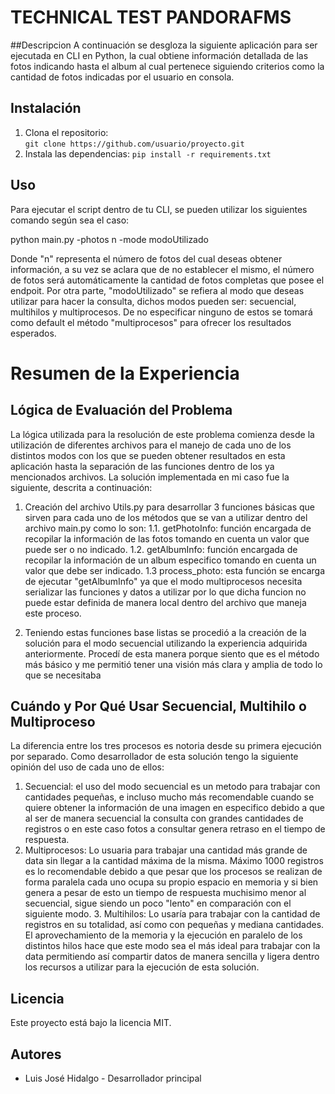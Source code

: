 # TECHNICAL TEST PANDORAFMS

##Descripcion
A continuación se desgloza la siguiente aplicación para ser ejecutada en CLI en Python, la cual obtiene información detallada de las fotos indicando hasta el album al cual pertenece siguiendo criterios como la cantidad de fotos indicadas por el usuario en consola.


## Instalación

1. Clona el repositorio:  
   `git clone https://github.com/usuario/proyecto.git`
2. Instala las dependencias:
   `pip install -r requirements.txt`


## Uso

Para ejecutar el script dentro de tu CLI, se pueden utilizar los siguientes comando según sea el caso:

python main.py -photos n -mode modoUtilizado

Donde "n" representa el número de fotos del cual deseas obtener información, a su vez se aclara que de no establecer el mismo, el número de fotos será automáticamente la cantidad de fotos completas que posee el endpoit. Por otra parte, "modoUtilizado" se refiera al modo que deseas utilizar para hacer la consulta, dichos modos pueden ser: secuencial, multihilos y multiprocesos. De no especificar ninguno de estos se tomará como default el método "multiprocesos" para ofrecer los resultados esperados.


# Resumen de la Experiencia

## Lógica de Evaluación del Problema

La lógica utilizada para la resolución de este problema comienza desde la utilización de diferentes archivos para el manejo de cada uno de los distintos modos con los que se pueden obtener resultados en esta aplicación hasta la separación de las funciones dentro de los ya mencionados archivos. La solución implementada en mi caso fue la siguiente, descrita a continuación:
   
   1. Creación del archivo Utils.py para desarrollar 3 funciones básicas que sirven para cada uno de los métodos que se van a utilizar dentro del archivo main.py como lo son:
      1.1. getPhotoInfo: función encargada de recopilar la información de las fotos tomando en cuenta un valor que puede ser o no indicado.
      1.2. getAlbumInfo: función encargada de recopilar la información de un album especifico tomando en cuenta un valor que debe ser indicado.
      1.3  process_photo: esta función se encarga de ejecutar "getAlbumInfo" ya que el modo multiprocesos necesita serializar las funciones y datos a utilizar por lo que dicha funcion no puede estar definida de manera local dentro del archivo que maneja este proceso.

   2. Teniendo estas funciones base listas se procedió a la creación de la solución para el modo secuencial utilizando la experiencia adquirida anteriormente. Procedí de esta manera porque siento que es el método más básico y me permitió tener una visión más clara y amplia de todo lo que se necesitaba 


## Cuándo y Por Qué Usar Secuencial, Multihilo o Multiproceso
La diferencia entre los tres procesos es notoria desde su primera ejecución por separado. Como desarrollador de esta solución tengo la siguiente opinión del uso de cada uno de ellos:
   1. Secuencial: el uso del modo secuencial es un metodo para trabajar con cantidades pequeñas, e incluso mucho más recomendable cuando se quiere obtener la información de una imagen en especifico debido a que al ser de manera secuencial la consulta con grandes cantidades de registros o en este caso fotos a consultar genera retraso en el tiempo de respuesta.
   2. Multiprocesos: Lo usuaria para trabajar una cantidad más grande de data sin llegar a la cantidad máxima de la misma. Máximo 1000 registros es lo recomendable debido a que pesar que los procesos se realizan de forma paralela cada uno ocupa su propio espacio en memoria y si bien genera a pesar de esto un tiempo de respuesta muchisimo menor al secuencial, sigue siendo un poco "lento" en comparación con el siguiente modo.
    3. Multihilos: Lo usaría para trabajar con la cantidad de registros en su totalidad, así como con pequeñas y mediana cantidades. El aprovechamiento de la memoria y la ejecución en paralelo de los distintos hilos hace que este modo sea el más ideal para trabajar con la data permitiendo así compartir datos de manera sencilla y ligera dentro los recursos a utilizar para la ejecución de esta solución.


## Licencia

Este proyecto está bajo la licencia MIT.


## Autores

- Luis José Hidalgo - Desarrollador principal
